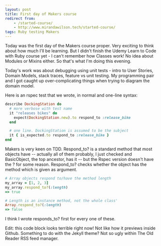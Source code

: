 ```yaml
---
layout: post
title: First day of Makers course
redirect from:
    - /started-course/
    - http://www.mirandawilson.tech/started-course/
tags: Ruby testing Makers
---
```


Today was the first day of the Makers course proper. Very exciting to think about how much I'll be learning. But I didn't finish the Udemy Learn to Code with Ruby course yet - I can't remember how Classes work! No idea about Modules or Mixins either. So that's what I'm doing this evening.

Today's work was about debugging using unit tests - intro to User Stories, Domain Models, stack traces, feature vs unit testing. My programming pair and I got caught up over-complicating things when trying to diagram the domain model.

Here is an rspec test that we wrote, in normal and one-line syntax:

```ruby
describe DockingStation do
  # more verbose with test name
  it "releases bikes" do
    expect(DockingStation.new).to respond_to :release_bike
  end

  # one line. DockingStation is assumed to be the subject
  it { is_expected.to respond_to :release_bike }
end
```

Makers is very keen on TDD. Respond_to? is a standard method that most objects have -- actually all of them probably, I just checked and BasicObject, the top ancestor, has it -- but the Rspec version doesn't have the ? for some reason. Respond_to? checks whether the object has the method which is given as argument.

```ruby
# Array objects respond to/have the method length
my_array = [1, 2, 3]
my_array.respond_to?(:length)
=> true

# Length is an instance method, not the whole class'
Array.respond_to?(:length)
=> false
```
I think I wrote responds_to? first for every one of these.

Edit: this code block looks terrible right now! Not like how it previews inside Github. Something to do with the Jekyll theme? Not so ugly within The Old Reader RSS feed manager.
